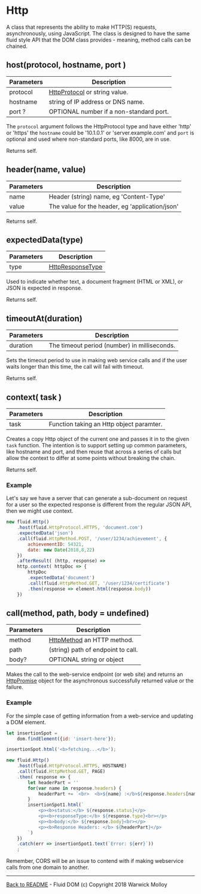 # Http

A class that represents the ability to make
HTTP(S) requests, asynchronously, using JavaScript. The class is designed to have
the same fluid style API that the DOM class provides - meaning, method calls can be chained.


## host(protocol, hostname, port )

| Parameters    | Description    |
|---------------|----------------|
| protocol | [HttpProtocol](./HttpProtocol.md) or string value. |
| hostname | string of IP address or DNS name. |
| port ? | OPTIONAL number if a non-standard port. |

The `protocol` argument follows the HttpProtocol type and have either 'http' or 'https' the `hostname` could be '10.1.0.1' or 'server.example.com' and `port` is optional and used where non-standard ports, like 8000, are in use.

Returns self.

## header(name, value)

| Parameters    | Description    |
|---------------|----------------|
| name  | Header (string) name, eg 'Content-Type' |
| value | The value for the header, eg 'application/json' |

Returns self.

## expectedData(type)

| Parameters    | Description    |
|---------------|----------------|
| type | [HttpResponseType](./HttpResponseType.md) |

Used to indicate whether text, a document fragment (HTML or XML),
or JSON is expected in response.

Returns self.

## timeoutAt(duration)

| Parameters    | Description    |
|---------------|----------------|
| duration  | The timeout period (number) in milliseconds. |

Sets the timeout period to use in making web service calls
and if the user waits longer than this time, the call will
fail with timeout.

Returns self.

## context( task )

| Parameters    | Description    |
|---------------|----------------|
| task | Function taking an Http object paramter. |

Creates a copy Http object of the current one and passes
it in to the given `task` function. The intention is to support
setting up common parameters, like hostname and port, and then
reuse that across a series of calls but allow the context to differ
at some points without breaking the chain.

Returns self.

### Example

Let's say we have a server that can generate a sub-document
on request for a user so the expected response is different
from the regular JSON API, then we might use context.

```js
new fluid.Http()
    .host(fluid.HttpProtocol.HTTPS, 'document.com')
    .expectedData('json')
    .call(fluid.HttpMethod.POST, '/user/1234/achievement', {
        achievementID: 54321,
        date: new Date(2018,8,22)
    })
    .afterResult( (http, response) =>
    http.context( httpDoc => {
        httpDoc
        .expectedData('document')
        .call(fluid.HttpMethod.GET, '/user/1234/certificate')
        .then(response => element.html(response.body))
    })
```


## call(method, path, body = undefined)

| Parameters    | Description    |
|---------------|----------------|
| method | [HttpMethod](./HttpMethod.md) an HTTP method. |
| path | (string) path of endpoint to call. |
| body? | OPTIONAL string or object |

Makes the call to the web-service endpoint (or web site)
and returns an [HttpPromise](./HttpPromise.md) object
for the asynchronous successfully returned value or the
failure.

### Example

For the simple case of getting information from a web-service and updating a DOM element.

```js
let insertionSpot = 
    dom.findElement({id: 'insert-here'});

insertionSpot.html('<b>fetching...</b>');

new fluid.Http()
    .host(fluid.HttpProtocol.HTTPS, HOSTNAME)
    .call(fluid.HttpMethod.GET, PAGE)
    .then( response => {
        let headerPart = ''
        for(var name in response.headers) {
            headerPart += `<br>  <b>${name} :</b>${response.headers[name]}`;
        }
        insertionSpot1.html(`
            <p><b>status:</b> ${response.status}</p>
            <p><b>responseType:</b> ${response.type}<br></p>
            <p><b>body:</b> ${response.body}<br></p>
            <p><b>Response Headers: </b> ${headerPart}</p>
        `)
    })
    .catch(err => insertionSpot1.text(`Error: ${err}`))
    ;
```

Remember, CORS will be an issue to contend with if making
webservice calls from one domain to another.

----
[Back to README](./README.md) - Fluid DOM (c) Copyright 2018 Warwick Molloy
